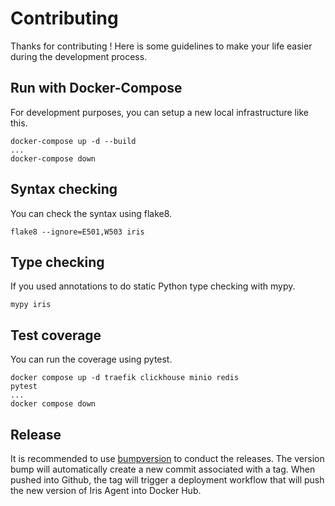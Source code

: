 # Contributing

Thanks for contributing ! Here is some guidelines to make your life easier during the development process.

## Run with Docker-Compose

For development purposes, you can setup a new local infrastructure like this.

```
docker-compose up -d --build
...
docker-compose down
```

## Syntax checking

You can check the syntax using flake8.

```
flake8 --ignore=E501,W503 iris
```

## Type checking

If you used annotations to do static Python type checking with mypy.

```
mypy iris
```

## Test coverage

You can run the coverage using pytest.

```
docker compose up -d traefik clickhouse minio redis
pytest
...
docker compose down
```


## Release

It is recommended to use [bumpversion](https://pypi.org/project/bumpversion/0.6.0/) to conduct the releases.
The version bump will automatically create a new commit associated with a tag.
When pushed into Github, the tag will trigger a deployment workflow that will push the new version of Iris Agent into Docker Hub.

